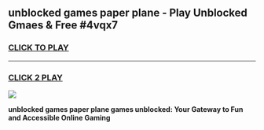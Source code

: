 
## unblocked games paper plane - Play Unblocked Gmaes & Free #4vqx7
<h3>
<a href="https://premium.freeplayer.one?title=unblocked_games_paper_plane&ref=03M">CLICK TO PLAY</a></h3>
<hr>

<h3>
<a href="https://premium.freeplayer.one?title=unblocked_games_paper_plane&ref=03M">CLICK 2 PLAY</a>
  
</h3>

<a href="https://premium.freeplayer.one?title=unblocked_games_paper_plane&ref=03M"><img src="https://clearcache.store/games.png"></a>


**unblocked games paper plane games unblocked: Your Gateway to Fun and Accessible Online Gaming**
